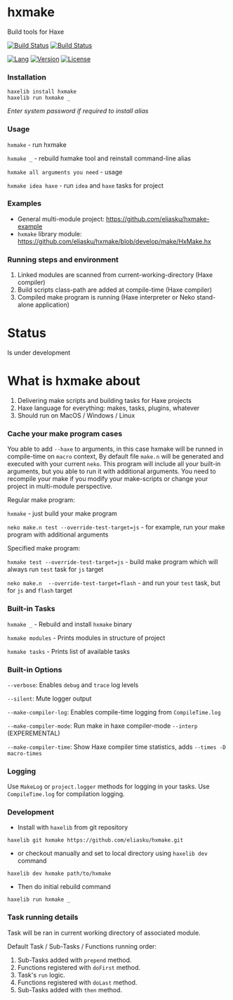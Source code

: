 # hxmake
Build tools for Haxe

[![Build Status](https://travis-ci.org/eliasku/hxmake.svg?branch=develop)](https://travis-ci.org/eliasku/hxmake)
[![Build Status](https://ci.appveyor.com/api/projects/status/lxmpp7d9pfoyd7dq/branch/develop?svg=true)](https://ci.appveyor.com/project/eliasku/hxmake)

[![Lang](https://img.shields.io/badge/language-haxe-orange.svg)](http://haxe.org)
[![Version](https://img.shields.io/badge/version-v0.2.2-green.svg)](https://github.com/eliasku/hxmake)
[![License](https://img.shields.io/badge/license-MIT-blue.svg)](http://opensource.org/licenses/MIT)

### Installation

```
haxelib install hxmake
haxelib run hxmake _
```
_Enter system password if required to install alias_

### Usage

`hxmake` - run hxmake

`hxmake _` - rebuild hxmake tool and reinstall command-line alias

`hxmake all arguments you need` - usage

`hxmake idea haxe` - run `idea` and `haxe` tasks for project

### Examples

- General multi-module project: https://github.com/eliasku/hxmake-example
- `hxmake` library module: https://github.com/eliasku/hxmake/blob/develop/make/HxMake.hx

### Running steps and environment
1. Linked modules are scanned from current-working-directory (Haxe compiler)
2. Build scripts class-path are added at compile-time (Haxe compiler)
3. Compiled make program is running (Haxe interpreter or Neko stand-alone application)

# Status
Is under development

# What is hxmake about
1. Delivering make scripts and building tasks for Haxe projects
2. Haxe language for everything: makes, tasks, plugins, whatever
3. Should run on MacOS / Windows / Linux

### Cache your make program cases

You able to add `--haxe` to arguments, in this case hxmake will be runned in compile-time on `macro` context,
By default file `make.n` will be generated and executed with your current `neko`. This program will include all your built-in arguments,
but you able to run it with additional arguments. You need to recompile your make if you modify your make-scripts or
change your project in multi-module perspective.

Regular make program:

`hxmake` - just build your make program

`neko make.n test --override-test-target=js` - for example, run your make program with additional arguments

Specified make program:

`hxmake test --override-test-target=js` - build make program which will always run `test` task for `js` target

`neko make.n  --override-test-target=flash` - and run your `test` task, but for `js` and `flash` target

### Built-in Tasks

`hxmake _` - Rebuild and install `hxmake` binary

`hxmake modules` - Prints modules in structure of project

`hxmake tasks` - Prints list of available tasks

### Built-in Options

`--verbose`: Enables `debug` and `trace` log levels

`--silent`: Mute logger output

`--make-compiler-log`: Enables compile-time logging from `CompileTime.log`

`--make-compiler-mode`: Run make in haxe compiler-mode `--interp` (EXPEREMENTAL)

`--make-compiler-time`: Show Haxe compiler time statistics, adds `--times -D macro-times`

### Logging

Use `MakeLog` or `project.logger` methods for logging in your tasks.
Use `CompileTime.log` for compilation logging.

### Development

- Install with `haxelib` from git repository
```
haxelib git hxmake https://github.com/eliasku/hxmake.git
```
- or checkout manually and set to local directory using `haxelib dev` command
```
haxelib dev hxmake path/to/hxmake
```
- Then do initial rebuild command 
```
haxelib run hxmake _
```

### Task running details
Task will be ran in current working directory of associated module.

Default Task / Sub-Tasks / Functions running order:
1. Sub-Tasks added with `prepend` method.
2. Functions registered with `doFirst` method.
3. Task's `run` logic.
4. Functions registered with `doLast` method.
5. Sub-Tasks added with `then` method.
